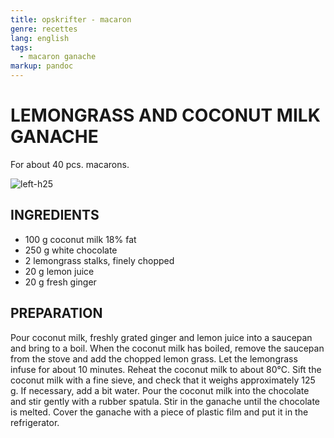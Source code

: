 ```yaml
---
title: opskrifter - macaron
genre: recettes
lang: english
tags:
  - macaron ganache
markup: pandoc
---
```


# LEMONGRASS AND COCONUT MILK GANACHE

For about 40 pcs. macarons.

![](/home/fred/.repo/traductions/recettes/images/macaron_citronelle.jpg "left-h25")

## INGREDIENTS


- 100 g coconut milk 18% fat
- 250 g white chocolate
- 2 lemongrass stalks, finely chopped
- 20 g lemon juice
- 20 g fresh ginger

## PREPARATION

Pour coconut milk, freshly grated ginger and lemon juice into a saucepan and bring to a boil.
When the coconut milk has boiled, remove the saucepan from the stove and add the chopped lemon grass.
Let the lemongrass infuse for about 10 minutes.
Reheat the coconut milk to about 80°C.
Sift the coconut milk with a fine sieve, and check that it weighs approximately 125 g.
If necessary, add a bit water.
Pour the coconut milk into the chocolate and stir gently with a rubber spatula.
Stir in the ganache until the chocolate is melted.
Cover the ganache with a piece of plastic film and put it in the refrigerator.

